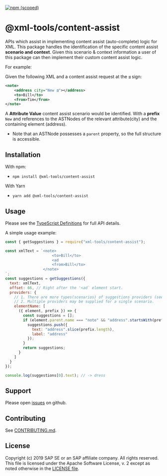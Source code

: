 [![npm (scoped)](https://img.shields.io/npm/v/@xml-tools/content-assist.svg)](https://www.npmjs.com/package/@xml-tools/content-assist)

# @xml-tools/content-assist

APIs which assist in implementing content assist (auto-complete) logic for XML.
This package handles the identification of the specific content assist **scenario and context**.
Given this scenario & context information a user of this package can then implement
their custom content assist logic.

For example:

Given the following XML and a content assist request at the `⇶` sign:

```xml
<note>
    <address city="New ⇶"></address>
    <to>Bill</to>
    <from>Tim</from>
</note>
```

A **Attribute Value** content assist scenario would be identified.
With a **prefix** `New` and references to the ASTNodes
of the relevant attribute(city) and the containing element (address).

- Note that an ASTNode possesses a `parent` property, so the full structure is accessible.

## Installation

With npm:

- `npm install @xml-tools/content-assist`

With Yarn

- `yarn add @xml-tools/content-assist`

## Usage

Please see the [TypeScript Definitions](./api.d.ts) for full API details.

A simple usage example:

```javascript
const { getSuggestions } = require("xml-tools/content-assist");

const xmlText = `<note>
                     <to>Bill</to>
                     <ad
                     <from>Bill</to>
                 </note>
`;
const suggestions = getSuggestions({
  text: xmlText,
  offset: 66, // Right after the '<ad` element start.
  providers: {
    // 1. There are more types(scenarios) of suggestions providers (see api.d.ts)
    // 2. Multiple providers may be supplied for a single scenario.
    elementName: [
      ({ element, prefix }) => {
        const suggestions = [];
        if (element.parent.name === "note" && "address".startsWith(prefix)) {
          suggestions.push({
            text: "address".slice(prefix.length),
            label: "address"
          });
        }
        return suggestions;
      }
    ]
  }
});

console.log(suggestions[0].text); // -> dress
```

## Support

Please open [issues](https://github.com/SAP/xml-tols/issues) on github.

## Contributing

See [CONTRIBUTING.md](./CONTRIBUTING.md).

## License

Copyright (c) 2019 SAP SE or an SAP affiliate company. All rights reserved.
This file is licensed under the Apache Software License, v. 2 except as noted otherwise in the [LICENSE file](../../LICENSE).

[ast]: https://en.wikipedia.org/wiki/Abstract_syntax_tree
